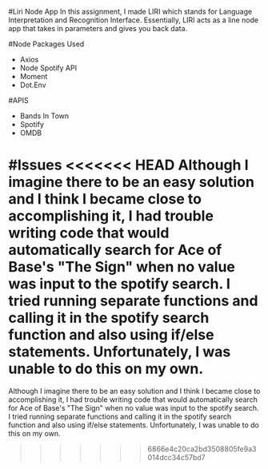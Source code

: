 #Liri Node App
In this assignment, I made LIRI which stands for Language Interpretation and Recognition Interface. Essentially, LIRI acts as a line node app that takes in parameters and gives you back data.

#Node Packages Used
* Axios
* Node Spotify API
* Moment
* Dot.Env

#APIS
* Bands In Town
* Spotify
* OMDB

#Issues
<<<<<<< HEAD
Although I imagine there to be an easy solution and I think I became close to accomplishing it, I had trouble writing code that would automatically search for Ace of Base's "The Sign" when no value was input to the spotify search. I tried running separate functions and calling it in the spotify search function and also using if/else statements. Unfortunately, I was unable to do this on my own.
=======
Although I imagine there to be an easy solution and I think I became close to accomplishing it, I had trouble writing code that would automatically search for Ace of Base's "The Sign" when no value was input to the spotify search. I tried running separate functions and calling it in the spotify search function and also using if/else statements. Unfortunately, I was unable to do this on my own.
>>>>>>> 6866e4c20ca2bd3508805fe9a3014dcc34c57bd7
